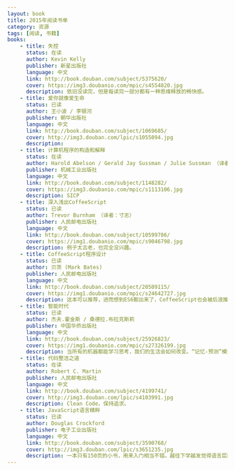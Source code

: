 ```yaml
---
layout: book
title: 2015年阅读书单
category: 资源
tags: [阅读, 书籍]
books: 
    - title: 失控
      status: 在读
      author: Kevin Kelly
      publisher: 新星出版社
      language: 中文
      link: http://book.douban.com/subject/5375620/
      cover: https://img3.doubanio.com/mpic/s4554820.jpg
      description: 依旧没读完，但是每读完一部分都有一种思维释放的畅快感。
    - title: 爱你就像爱生命
      status: 已读
      author: 王小波 / 李银河
      publisher: 朝华出版社
      language: 中文
      link: http://book.douban.com/subject/1069685/
      cover: http://img3.douban.com/lpic/s1055094.jpg
      description: 
    - title: 计算机程序的构造和解释
      status: 在读
      author: Harold Abelson / Gerald Jay Sussman / Julie Sussman （译者： 裘宗燕）
      publisher: 机械工业出版社
      language: 中文
      link: http://book.douban.com/subject/1148282/
      cover: https://img3.doubanio.com/mpic/s1113106.jpg
      description: SICP
    - title: 深入浅出CoffeeScript
      status: 已读
      author: Trevor Burnham （译者：寸志）
      publisher: 人民邮电出版社
      language: 中文
      link: http://book.douban.com/subject/10599786/
      cover: https://img1.doubanio.com/mpic/s9046798.jpg
      description: 例子太古老，也完全没兴趣。
    - title: CoffeeScript程序设计
      status: 已读
      author: 贝茨 (Mark Bates)
      publisher: 人民邮电出版社
      language: 中文
      link: http://book.douban.com/subject/20509115/
      cover: https://img1.doubanio.com/mpic/s24642727.jpg
      description: 这本可以推荐，进而想到ES6都出来了，CoffeeScript也会被后浪推前浪了吧。
    - title: 智能时代
      status: 已读
      author: 杰夫.霍金斯 / 桑德拉.布拉克斯莉 
      publisher: 中国华侨出版社
      language: 中文
      link: http://book.douban.com/subject/25926823/
      cover: https://img1.doubanio.com/mpic/s27326199.jpg
      description: 当所有的机器都能学习思考，我们的生活会如何改变。“记忆-预测”模型，太棒！描述了人脑如何工作以及机器学习长期没有进步的原因。
    - title: 代码整洁之道
      status: 在读
      author: Robert C. Martin
      publisher: 人民邮电出版社
      language: 中文
      link: http://book.douban.com/subject/4199741/
      cover: http://img3.douban.com/lpic/s4103991.jpg
      description: Clean Code，保持追求。   
    - title: JavaScript语言精粹
      status: 已读
      author: Douglas Crockford 
      publisher: 电子工业出版社
      language: 中文
      link: http://book.douban.com/subject/3590768/
      cover: http://img3.douban.com/lpic/s3651235.jpg
      description: 一本只有150页的小书，用来入门相当不错。越往下学越发觉得语言层面的东西不重要，了解到一定的语言特性即可，写代码才是关键。
---
```

